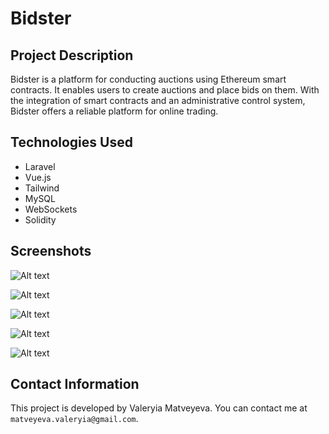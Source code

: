 # Bidster

## Project Description
Bidster is a platform for conducting auctions using Ethereum smart contracts. It enables users to create auctions and place bids on them. With the integration of smart contracts and an administrative control system, Bidster offers a reliable platform for online trading.

## Technologies Used

- Laravel
- Vue.js
- Tailwind
- MySQL
- WebSockets
- Solidity

## Screenshots

![Alt text](/public/screen1.png "Screen 1")

![Alt text](/public/screen2.png "Screen 2")

![Alt text](/public/screen3.png "Screen 3")

![Alt text](/public/screen4.png "Screen 4")

![Alt text](/public/screen5.png "Screen 5")

## Contact Information

This project is developed by Valeryia Matveyeva. You can contact me at `matveyeva.valeryia@gmail.com`.